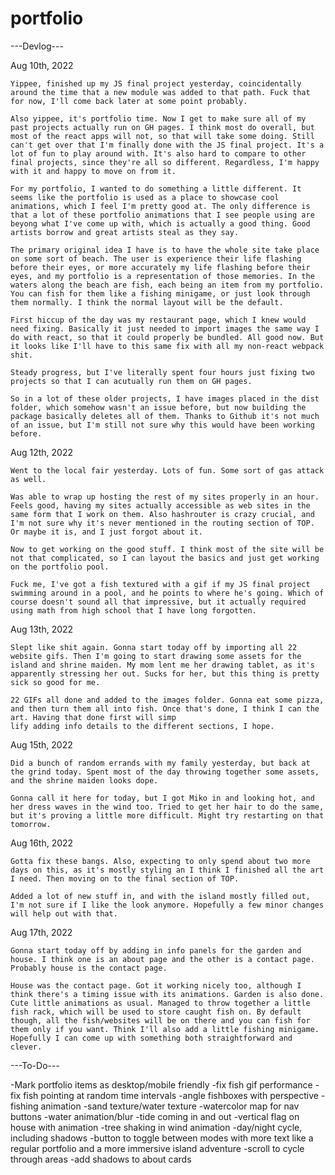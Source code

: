 # portfolio

---Devlog---

Aug 10th, 2022

    Yippee, finished up my JS final project yesterday, coincidentally around the time that a new module was added to that path. Fuck that for now, I'll come back later at some point probably.

    Also yippee, it's portfolio time. Now I get to make sure all of my past projects actually run on GH pages. I think most do overall, but most of the react apps will not, so that will take some doing. Still can't get over that I'm finally done with the JS final project. It's a lot of fun to play around with. It's also hard to compare to other final projects, since they're all so different. Regardless, I'm happy with it and happy to move on from it.

    For my portfolio, I wanted to do something a little different. It seems like the portfolio is used as a place to showcase cool animations, which I feel I'm pretty good at. The only difference is that a lot of these portfolio animations that I see people using are beyong what I've come up with, which is actually a good thing. Good artists borrow and great artists steal as they say. 

    The primary original idea I have is to have the whole site take place on some sort of beach. The user is experience their life flashing before their eyes, or more accurately my life flashing before their eyes, and my portfolio is a representation of those memories. In the waters along the beach are fish, each being an item from my portfolio. You can fish for them like a fishing minigame, or just look through them normally. I think the normal layout will be the default.

    First hiccup of the day was my restaurant page, which I knew would need fixing. Basically it just needed to import images the same way I do with react, so that it could properly be bundled. All good now. But it looks like I'll have to this same fix with all my non-react webpack shit.

    Steady progress, but I've literally spent four hours just fixing two projects so that I can acutually run them on GH pages.

    So in a lot of these older projects, I have images placed in the dist folder, which somehow wasn't an issue before, but now building the package basically deletes all of them. Thanks to Github it's not much of an issue, but I'm still not sure why this would have been working before.

Aug 12th, 2022

    Went to the local fair yesterday. Lots of fun. Some sort of gas attack as well.

    Was able to wrap up hosting the rest of my sites properly in an hour. Feels good, having my sites actually accessible as web sites in the same form that I work on them. Also hashrouter is crazy crucial, and I'm not sure why it's never mentioned in the routing section of TOP. Or maybe it is, and I just forgot about it.

    Now to get working on the good stuff. I think most of the site will be not that complicated, so I can layout the basics and just get working on the portfolio pool.

    Fuck me, I've got a fish textured with a gif if my JS final project swimming around in a pool, and he points to where he's going. Which of course doesn't sound all that impressive, but it actually required using math from high school that I have long forgotten. 

Aug 13th, 2022

    Slept like shit again. Gonna start today off by importing all 22 website gifs. Then I'm going to start drawing some assets for the island and shrine maiden. My mom lent me her drawing tablet, as it's apparently stressing her out. Sucks for her, but this thing is pretty sick so good for me.

    22 GIFs all done and added to the images folder. Gonna eat some pizza, and then turn them all into fish. Once that's done, I think I can the art. Having that done first will simp
    lify adding info details to the different sections, I hope.

Aug 15th, 2022

    Did a bunch of random errands with my family yesterday, but back at the grind today. Spent most of the day throwing together some assets, and the shrine maiden looks dope.

    Gonna call it here for today, but I got Miko in and looking hot, and her dress waves in the wind too. Tried to get her hair to do the same, but it's proving a little more difficult. Might try restarting on that tomorrow. 

Aug 16th, 2022

    Gotta fix these bangs. Also, expecting to only spend about two more days on this, as it's mostly styling an I think I finished all the art I need. Then moving on to the final section of TOP.

    Added a lot of new stuff in, and with the island mostly filled out, I'm not sure if I like the look anymore. Hopefully a few minor changes will help out with that.

Aug 17th, 2022

    Gonna start today off by adding in info panels for the garden and house. I think one is an about page and the other is a contact page. Probably house is the contact page.

    House was the contact page. Got it working nicely too, although I think there's a timing issue with its animations. Garden is also done. Cute little animations as usual. Managed to throw together a little fish rack, which will be used to store caught fish on. By default though, all the fish/websites will be on there and you can fish for them only if you want. Think I'll also add a little fishing minigame. Hopefully I can come up with something both straightforward and clever.

---To-Do---

-Mark portfolio items as desktop/mobile friendly
-fix fish gif performance
-fix fish pointing at random time intervals
-angle fishboxes with perspective
-fishing animation
-sand texture/water texture
-watercolor map for nav buttons
-water animation/blur
-tide coming in and out
-vertical flag on house with animation
-tree shaking in wind animation
-day/night cycle, including shadows
-button to toggle between modes with more text like a regular portfolio and a more immersive island adventure
-scroll to cycle through areas
-add shadows to about cards